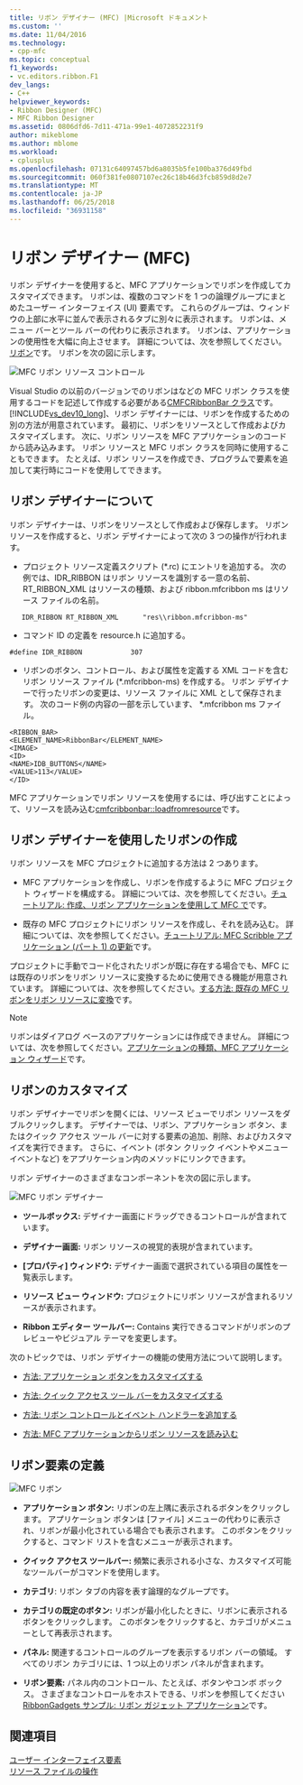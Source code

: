```yaml
---
title: リボン デザイナー (MFC) |Microsoft ドキュメント
ms.custom: ''
ms.date: 11/04/2016
ms.technology:
- cpp-mfc
ms.topic: conceptual
f1_keywords:
- vc.editors.ribbon.F1
dev_langs:
- C++
helpviewer_keywords:
- Ribbon Designer (MFC)
- MFC Ribbon Designer
ms.assetid: 0806dfd6-7d11-471a-99e1-4072852231f9
author: mikeblome
ms.author: mblome
ms.workload:
- cplusplus
ms.openlocfilehash: 07131c64097457bd6a8035b5fe100ba376d49fbd
ms.sourcegitcommit: 060f381fe0807107ec26c18b46d3fcb859d8d2e7
ms.translationtype: MT
ms.contentlocale: ja-JP
ms.lasthandoff: 06/25/2018
ms.locfileid: "36931158"
---
```

# <a name="ribbon-designer-mfc"></a>リボン デザイナー (MFC)
リボン デザイナーを使用すると、MFC アプリケーションでリボンを作成してカスタマイズできます。 リボンは、複数のコマンドを 1 つの論理グループにまとめたユーザー インターフェイス (UI) 要素です。 これらのグループは、ウィンドウの上部に水平に並んで表示されるタブに別々に表示されます。 リボンは、メニュー バーとツール バーの代わりに表示されます。 リボンは、アプリケーションの使用性を大幅に向上させます。 詳細については、次を参照してください。[リボン](http://go.microsoft.com/fwlink/p/?linkid=129233)です。 リボンを次の図に示します。  
  
 ![MFC リボン リソース コントロール](../mfc/media/ribbon_no_callouts.png "ribbon_no_callouts")  
  
 Visual Studio の以前のバージョンでのリボンはなどの MFC リボン クラスを使用するコードを記述して作成する必要がある[CMFCRibbonBar クラス](../mfc/reference/cmfcribbonbar-class.md)です。 [!INCLUDE[vs_dev10_long](../build/includes/vs_dev10_long_md.md)]、リボン デザイナーには、リボンを作成するための別の方法が用意されています。 最初に、リボンをリソースとして作成およびカスタマイズします。 次に、リボン リソースを MFC アプリケーションのコードから読み込みます。 リボン リソースと MFC リボン クラスを同時に使用することもできます。 たとえば、リボン リソースを作成でき、プログラムで要素を追加して実行時にコードを使用してできます。  
  
## <a name="understanding-the-ribbon-designer"></a>リボン デザイナーについて  
 リボン デザイナーは、リボンをリソースとして作成および保存します。 リボン リソースを作成すると、リボン デザイナーによって次の 3 つの操作が行われます。  
  
-   プロジェクト リソース定義スクリプト (*.rc) にエントリを追加する。 次の例では、IDR_RIBBON はリボン リソースを識別する一意の名前、RT_RIBBON_XML はリソースの種類、および ribbon.mfcribbon ms はリソース ファイルの名前。  
  
 ```  
    IDR_RIBBON RT_RIBBON_XML      "res\\ribbon.mfcribbon-ms"  
 ```  
  
-   コマンド ID の定義を resource.h に追加する。  
  
 ```  
 #define IDR_RIBBON            307  
 ```  
  
-   リボンのボタン、コントロール、および属性を定義する XML コードを含むリボン リソース ファイル (*.mfcribbon-ms) を作成する。 リボン デザイナーで行ったリボンの変更は、リソース ファイルに XML として保存されます。 次のコード例の内容の一部を示しています、 \*.mfcribbon ms ファイル。  
  
 ```  
 <RIBBON_BAR>  
 <ELEMENT_NAME>RibbonBar</ELEMENT_NAME>  
 <IMAGE>  
 <ID>  
 <NAME>IDB_BUTTONS</NAME>  
 <VALUE>113</VALUE>  
 </ID>   
 ```  
  
 MFC アプリケーションでリボン リソースを使用するには、呼び出すことによって、リソースを読み込む[cmfcribbonbar::loadfromresource](../mfc/reference/cmfcribbonbar-class.md#loadfromresource)です。  
  
## <a name="creating-a-ribbon-by-using-the-ribbon-designer"></a>リボン デザイナーを使用したリボンの作成  
 リボン リソースを MFC プロジェクトに追加する方法は 2 つあります。  
  
-   MFC アプリケーションを作成し、リボンを作成するように MFC プロジェクト ウィザードを構成する。 詳細については、次を参照してください。[チュートリアル: 作成、リボン アプリケーションを使用して MFC で](../mfc/walkthrough-creating-a-ribbon-application-by-using-mfc.md)です。  
  
-   既存の MFC プロジェクトにリボン リソースを作成し、それを読み込む。 詳細については、次を参照してください。[チュートリアル: MFC Scribble アプリケーション (パート 1) の更新](../mfc/walkthrough-updating-the-mfc-scribble-application-part-1.md)です。  
  
 プロジェクトに手動でコード化されたリボンが既に存在する場合でも、MFC には既存のリボンをリボン リソースに変換するために使用できる機能が用意されています。 詳細については、次を参照してください。[する方法: 既存の MFC リボンをリボン リソースに変換](../mfc/how-to-convert-an-existing-mfc-ribbon-to-a-ribbon-resource.md)です。  
  
> [!NOTE]
>  リボンはダイアログ ベースのアプリケーションには作成できません。 詳細については、次を参照してください。[アプリケーションの種類、MFC アプリケーション ウィザード](../mfc/reference/application-type-mfc-application-wizard.md)です。  
  
## <a name="customizing-ribbons"></a>リボンのカスタマイズ  
 リボン デザイナーでリボンを開くには、リソース ビューでリボン リソースをダブルクリックします。 デザイナーでは、リボン、アプリケーション ボタン、またはクイック アクセス ツール バーに対する要素の追加、削除、およびカスタマイズを実行できます。 さらに、イベント (ボタン クリック イベントやメニュー イベントなど) をアプリケーション内のメソッドにリンクできます。  
  
 リボン デザイナーのさまざまなコンポーネントを次の図に示します。  
  
 ![MFC リボン デザイナー](../mfc/media/ribbon_designer.png "ribbon_designer")  
  
- **ツールボックス:** デザイナー画面にドラッグできるコントロールが含まれています。  
  
- **デザイナー画面:** リボン リソースの視覚的表現が含まれています。  
  
- **[プロパティ] ウィンドウ:** デザイナー画面で選択されている項目の属性を一覧表示します。  
  
- **リソース ビュー ウィンドウ:** プロジェクトにリボン リソースが含まれるリソースが表示されます。  
  
- **Ribbon エディター ツールバー:** Contains 実行できるコマンドがリボンのプレビューやビジュアル テーマを変更します。  
  
 次のトピックでは、リボン デザイナーの機能の使用方法について説明します。  
  
- [方法: アプリケーション ボタンをカスタマイズする](../mfc/how-to-customize-the-application-button.md)  
  
- [方法: クイック アクセス ツール バーをカスタマイズする](../mfc/how-to-customize-the-quick-access-toolbar.md)  
  
- [方法: リボン コントロールとイベント ハンドラーを追加する](../mfc/how-to-add-ribbon-controls-and-event-handlers.md)  
  
- [方法: MFC アプリケーションからリボン リソースを読み込む](../mfc/how-to-load-a-ribbon-resource-from-an-mfc-application.md)  
  
## <a name="definitions-of-ribbon-elements"></a>リボン要素の定義  
 ![MFC リボン](../mfc/media/ribbon.png "リボン")  
  
- **アプリケーション ボタン:** リボンの左上隅に表示されるボタンをクリックします。 アプリケーション ボタンは [ファイル] メニューの代わりに表示され、リボンが最小化されている場合でも表示されます。 このボタンをクリックすると、コマンド リストを含むメニューが表示されます。  
  
- **クイック アクセス ツールバー:** 頻繁に表示される小さな、カスタマイズ可能なツールバーがコマンドを使用します。  
  
- **カテゴリ**: リボン タブの内容を表す論理的なグループです。  
  
- **カテゴリの既定のボタン:** リボンが最小化したときに、リボンに表示されるボタンをクリックします。 このボタンをクリックすると、カテゴリがメニューとして再表示されます。  
  
- **パネル:** 関連するコントロールのグループを表示するリボン バーの領域。 すべてのリボン カテゴリには、1 つ以上のリボン パネルが含まれます。  
  
- **リボン要素:** パネル内のコントロール、たとえば、ボタンやコンボ ボックス。 さまざまなコントロールをホストできる、リボンを参照してください[RibbonGadgets サンプル: リボン ガジェット アプリケーション](../visual-cpp-samples.md)です。  
  
## <a name="see-also"></a>関連項目  
 [ユーザー インターフェイス要素](../mfc/user-interface-elements-mfc.md)   
 [リソース ファイルの操作](../windows/working-with-resource-files.md)

